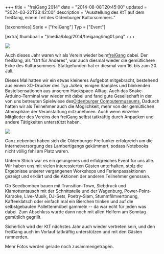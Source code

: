 +++
title = "freiGang 2014"
date = "2014-08-08T20:45:00"
updated = "2024-03-22T23:42:00"
description = "Ausstellung des KtT auf dem freiGang, einem Teil des Oldenburger Kultursommers."

[taxonomies]
Serie = ["freiGang"]
Typ = ["Event"]

[extra]
thumbnail = "/media/blog/2014/freigang/img01.png"
+++

![](../../../media/blog/2014/freigang/img01.png)

Auch dieses Jahr waren wir als Verein wieder beim[freiGang](http://www.kultursommer-oldenburg.de/?id=1--x-613) dabei.
Der freiGang, als "Ort für Anderes", war auch diesmal wieder die gemütlichere Ecke des Kultursommers.
Stattgefunden hat er diesmal vom 16. bis zum 20. Juli.

Dieses Mal hatten wir ein etwas kleineres Aufgebot mitgebracht, bestehend aus einem 3D-Drucker des Typ JoSeb, einigen
Samples und blinkenden Bastelsensationen aus unserem Hackspace-Alltag. Auch das Snake-Arduino-Terminal war wieder mit
dabei und fand gute Gesellschaft in der von uns betreuten Spielwiese
des[Oldenburger Computermuseums.](http://www.computermuseum-oldenburg.de/) Dadurch hatten wir als Teilnehmer auch die
Möglichkeit, mehr von der gemütlichen Atmosphäre der Veranstaltung mitzunehmen. Auch wenn einzelne Mitglieder des
Vereins den freiGang selbst tatkräftig durch Anpacken und andere Tätigkeiten unterstützt haben.

![](../../../media/blog/2014/freigang/img02.png)

Ganz nebenbei haben sich die Oldenburger Freifunker erfolgreich um die
Internetversorgung des Lambertigangs gekümmert, sodass Notebooks nicht völlig fehl am Platz waren.

Unterm Strich war es ein gelungenes und erfolgreiches Event für uns alle. Wir haben uns mit vielen interessierten Gästen
unterhalten, stolz die Ergebnisse unserer vergangenen Workshops und Ferienpassaktionen gezeigt und erklärt und die
Aktionen der anderen Teilnehmer genossen.

Ob Seedbomben bauen mit Transition-Town, Siebdruck und Klamottentausch mit der Schnittstelle und der Wagenburg,
Power-Point-Karaoke, Live-Musik, DJ-Sets, Poetry-Slam, Stummfilmvertonung, Kaffeeklatsch oder einfach mal ein Bierchen
trinken und auf die selbstgebauten Pallettenmöbel gammeln -- da war echt für jeden was dabei.
Zum Abschluss wurde dann noch mit allen Helfern am Sonntag gemütlich gegrillt.

Sicherlich wird der KtT nächstes Jahr auch wieder vertreten sein, und den freiGang auch im Vorlauf tatkräftig
unterstützen und mit den Gästen rumnerden.

Mehr Fotos werden gerade noch zusammengetragen.
